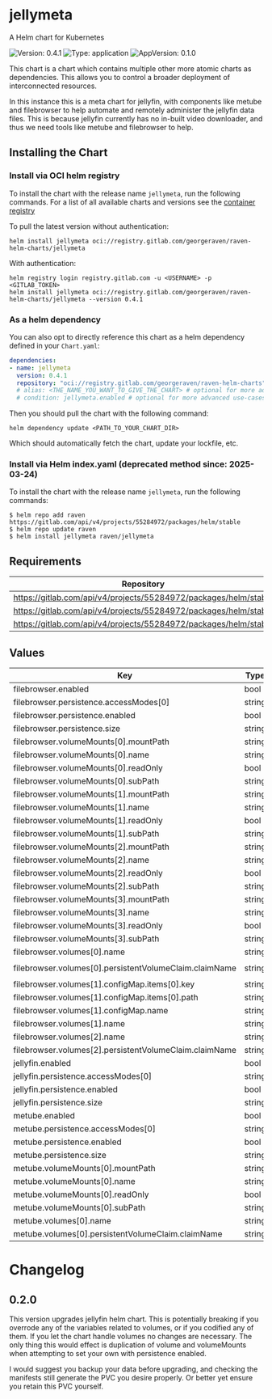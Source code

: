 # jellymeta

A Helm chart for Kubernetes

![Version: 0.4.1](https://img.shields.io/badge/Version-0.4.1-informational?style=flat-square) ![Type: application](https://img.shields.io/badge/Type-application-informational?style=flat-square) ![AppVersion: 0.1.0](https://img.shields.io/badge/AppVersion-0.1.0-informational?style=flat-square)

This chart is a chart which contains multiple other more atomic charts as dependencies.
This allows you to control a broader deployment of interconnected resources.

In this instance this is a meta chart for jellyfin, with components like metube and filebrowser to help automate and remotely administer the jellyfin data files. This is because jellyfin currently has no in-built video downloader, and thus we need tools like metube and filebrowser to help.

## Installing the Chart

### Install via OCI helm registry

To install the chart with the release name `jellymeta`, run the following commands.
For a list of all available charts and versions see the [container registry](https://gitlab.com/GeorgeRaven/raven-helm-charts/container_registry)

To pull the latest version without authentication:

```console
helm install jellymeta oci://registry.gitlab.com/georgeraven/raven-helm-charts/jellymeta
```

With authentication:

```console
helm registry login registry.gitlab.com -u <USERNAME> -p <GITLAB_TOKEN>
helm install jellymeta oci://registry.gitlab.com/georgeraven/raven-helm-charts/jellymeta --version 0.4.1
```

### As a helm dependency

You can also opt to directly reference this chart as a helm dependency defined in your `Chart.yaml`:

```yaml
dependencies:
- name: jellymeta
  version: 0.4.1
  repository: "oci://registry.gitlab.com/georgeraven/raven-helm-charts"
  # alias: <THE_NAME_YOU_WANT_TO_GIVE_THE_CHART> # optional for more advanced use-cases
  # condition: jellymeta.enabled # optional for more advanced use-cases
```

Then you should pull the chart with the following command:

```console
helm dependency update <PATH_TO_YOUR_CHART_DIR>
```

Which should automatically fetch the chart, update your lockfile, etc.

### Install via Helm index.yaml (deprecated method since: 2025-03-24)

To install the chart with the release name `jellymeta`, run the following commands:

```console
$ helm repo add raven https://gitlab.com/api/v4/projects/55284972/packages/helm/stable
$ helm repo update raven
$ helm install jellymeta raven/jellymeta
```

## Requirements

| Repository | Name | Version |
|------------|------|---------|
| https://gitlab.com/api/v4/projects/55284972/packages/helm/stable | filebrowser | 0.3.1 |
| https://gitlab.com/api/v4/projects/55284972/packages/helm/stable | jellyfin | 0.8.1 |
| https://gitlab.com/api/v4/projects/55284972/packages/helm/stable | metube | 0.1.0 |

## Values

| Key | Type | Default | Description |
|-----|------|---------|-------------|
| filebrowser.enabled | bool | `true` |  |
| filebrowser.persistence.accessModes[0] | string | `"ReadWriteOnce"` |  |
| filebrowser.persistence.enabled | bool | `true` |  |
| filebrowser.persistence.size | string | `"8Gi"` |  |
| filebrowser.volumeMounts[0].mountPath | string | `"/database"` |  |
| filebrowser.volumeMounts[0].name | string | `"data"` |  |
| filebrowser.volumeMounts[0].readOnly | bool | `false` |  |
| filebrowser.volumeMounts[0].subPath | string | `"database"` |  |
| filebrowser.volumeMounts[1].mountPath | string | `"/srv"` |  |
| filebrowser.volumeMounts[1].name | string | `"data"` |  |
| filebrowser.volumeMounts[1].readOnly | bool | `false` |  |
| filebrowser.volumeMounts[1].subPath | string | `"files"` |  |
| filebrowser.volumeMounts[2].mountPath | string | `"/.filebrowser.json"` |  |
| filebrowser.volumeMounts[2].name | string | `"config"` |  |
| filebrowser.volumeMounts[2].readOnly | bool | `false` |  |
| filebrowser.volumeMounts[2].subPath | string | `".filebrowser.json"` |  |
| filebrowser.volumeMounts[3].mountPath | string | `"/srv/jellyfin"` |  |
| filebrowser.volumeMounts[3].name | string | `"jellyfin"` |  |
| filebrowser.volumeMounts[3].readOnly | bool | `false` |  |
| filebrowser.volumeMounts[3].subPath | string | `"media"` |  |
| filebrowser.volumes[0].name | string | `"data"` |  |
| filebrowser.volumes[0].persistentVolumeClaim.claimName | string | `"jellymeta-filebrowser"` |  |
| filebrowser.volumes[1].configMap.items[0].key | string | `".filebrowser.json"` |  |
| filebrowser.volumes[1].configMap.items[0].path | string | `".filebrowser.json"` |  |
| filebrowser.volumes[1].configMap.name | string | `"filebrowser"` |  |
| filebrowser.volumes[1].name | string | `"config"` |  |
| filebrowser.volumes[2].name | string | `"jellyfin"` |  |
| filebrowser.volumes[2].persistentVolumeClaim.claimName | string | `"jellymeta-jellyfin"` |  |
| jellyfin.enabled | bool | `true` |  |
| jellyfin.persistence.accessModes[0] | string | `"ReadWriteMany"` |  |
| jellyfin.persistence.enabled | bool | `true` |  |
| jellyfin.persistence.size | string | `"8Gi"` |  |
| metube.enabled | bool | `false` |  |
| metube.persistence.accessModes[0] | string | `"ReadWriteMany"` |  |
| metube.persistence.enabled | bool | `true` |  |
| metube.persistence.size | string | `"8Gi"` |  |
| metube.volumeMounts[0].mountPath | string | `"/downloads"` |  |
| metube.volumeMounts[0].name | string | `"data"` |  |
| metube.volumeMounts[0].readOnly | bool | `false` |  |
| metube.volumeMounts[0].subPath | string | `"downloads"` |  |
| metube.volumes[0].name | string | `"data"` |  |
| metube.volumes[0].persistentVolumeClaim.claimName | string | `"jellymeta-metube"` |  |

# Changelog

## 0.2.0

This version upgrades jellyfin helm chart.
This is potentially breaking if you overrode any of the variables related to volumes, or if you codified any of them.
If you let the chart handle volumes no changes are necessary. The only thing this would effect is duplication of volume and volumeMounts when attempting to set your own with persistence enabled.

I would suggest you backup your data before upgrading, and checking the manifests still generate the PVC you desire properly. Or better yet ensure you retain this PVC yourself.

